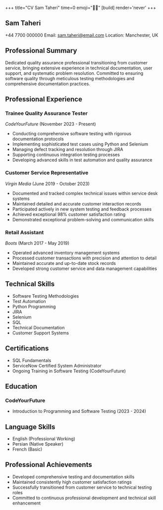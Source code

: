 +++
title="CV Sam Taheri" 
time=0 
emoji="✍🏽" 
[build]
render='never'
+++

## Sam Taheri

+44 7700 000000
Email: sam.taheri@email.com
Location: Manchester, UK

## Professional Summary

Dedicated quality assurance professional transitioning from customer service, bringing extensive experience in technical documentation, user support, and systematic problem resolution. Committed to ensuring software quality through meticulous testing methodologies and comprehensive documentation practices.

## Professional Experience

### Trainee Quality Assurance Tester

_CodeYourFuture_ (November 2023 - Present)

- Conducting comprehensive software testing with rigorous documentation protocols
- Implementing sophisticated test cases using Python and Selenium
- Managing defect tracking and resolution through JIRA
- Supporting continuous integration testing processes
- Developing advanced skills in test automation and quality assurance

### Customer Service Representative

_Virgin Media_ (June 2019 - October 2023)

- Documented and tracked complex technical issues within service desk systems
- Maintained detailed and accurate customer interaction records
- Participated actively in new system testing and feedback processes
- Achieved exceptional 98% customer satisfaction rating
- Demonstrated exceptional problem-solving and communication skills

### Retail Assistant

_Boots_ (March 2017 - May 2019)

- Operated advanced inventory management systems
- Processed customer transactions with precision and attention to detail
- Maintained accurate and up-to-date stock records
- Developed strong customer service and data management capabilities

## Technical Skills

- Software Testing Methodologies
- Test Automation
- Python Programming
- JIRA
- Selenium
- SQL
- Technical Documentation
- Customer Support Systems

## Certifications

- SQL Fundamentals
- ServiceNow Certified System Administrator
- Ongoing Training in Software Testing (CodeYourFuture)

## Education

### CodeYourFuture

- Introduction to Programming and Software Testing (2023 - 2024)

## Language Skills

- English (Professional Working)
- Persian (Native Speaker)
- French (Basic)

## Professional Achievements

- Developed comprehensive testing and documentation skills
- Maintained consistently high customer satisfaction ratings
- Successfully transitioned from customer service to technical testing roles
- Committed to continuous professional development and technical skill enhancement
